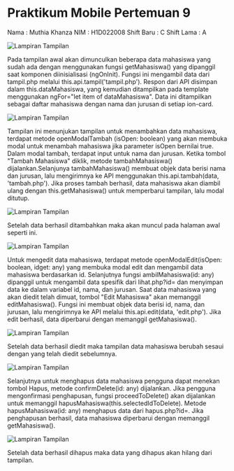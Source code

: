 # Praktikum Mobile Pertemuan 9

Nama : Muthia Khanza
NIM : H1D022008
Shift Baru : C
Shift Lama : A

![Lampiran Tampilan](awal.png)

Pada tampilan awal akan dimunculkan beberapa data mahasiswa yang sudah ada dengan menggunakan fungsi getMahasiswa() yang dipanggil saat komponen diinisialisasi (ngOnInit). Fungsi ini mengambil data dari tampil.php melalui this.api.tampil('tampil.php'). Respon dari API disimpan dalam this.dataMahasiswa, yang kemudian ditampilkan pada template menggunakan ngFor="let item of dataMahasiswa". Data ini ditampilkan sebagai daftar mahasiswa dengan nama dan jurusan di setiap ion-card.

![Lampiran Tampilan](tambah.png)

Tampilan ini menunjukan tampilan untuk menambahkan data mahasiswa, terdapat metode openModalTambah (isOpen: boolean) yang akan membuka modal untuk menambah mahasiswa jika parameter isOpen bernilai true. Dalam modal tambah, terdapat input untuk nama dan jurusan. Ketika tombol "Tambah Mahasiswa" diklik, metode tambahMahasiswa() dijalankan.Selanjunya tambahMahasiswa() membuat objek data berisi nama dan jurusan, lalu mengirimnya ke API menggunakan this.api.tambah(data, 'tambah.php'). Jika proses tambah berhasil, data mahasiswa akan diambil ulang dengan this.getMahasiswa() untuk memperbarui tampilan, lalu modal ditutup.

![Lampiran Tampilan](aftertambah.png)

Setelah data berhasil ditambahkan maka akan muncul pada halaman awal seperti ini.

![Lampiran Tampilan](edit.png)

Untuk mengedit data mahasiswa, terdapat metode openModalEdit(isOpen: boolean, idget: any) yang membuka modal edit dan mengambil data mahasiswa berdasarkan id. Selanjutnya fungsi ambilMahasiswa(id: any) dipanggil untuk mengambil data spesifik dari lihat.php?id= dan menyimpan data ke dalam variabel id, nama, dan jurusan. Saat data mahasiswa yang akan diedit telah dimuat, tombol "Edit Mahasiswa" akan memanggil editMahasiswa(). Fungsi ini membuat objek data berisi id, nama, dan jurusan, lalu mengirimnya ke API melalui this.api.edit(data, 'edit.php'). Jika edit berhasil, data diperbarui dengan memanggil getMahasiswa().

![Lampiran Tampilan](afteredit.png)

Setelah data berhasil diedit maka tampilan data mahasiswa berubah sesaui dengan yang telah diedit sebelumnya.

![Lampiran Tampilan](confirmdelete.png)

Selanjutnya untuk menghapus data mahasiswa pengguna dapat menekan tombol Hapus, metode confirmDelete(id: any) dijalankan. Jika pengguna mengonfirmasi penghapusan, fungsi proceedToDelete() akan dijalankan untuk memanggil hapusMahasiswa(this.selectedIdToDelete). Metode hapusMahasiswa(id: any) menghapus data dari hapus.php?id=. Jika penghapusan berhasil, data mahasiswa diperbarui dengan memanggil getMahasiswa().

![Lampiran Tampilan](afterdelete.png)

Setelah data berhasil dihapus maka data yang dihapus akan hilang dari tampilan.
